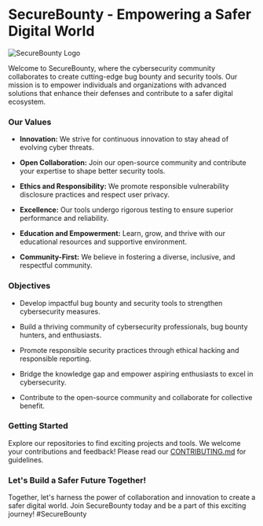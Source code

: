 # SecureBounty - Empowering a Safer Digital World

![SecureBounty Logo](https://example.com/securebounty-logo.png)

Welcome to SecureBounty, where the cybersecurity community collaborates to create cutting-edge bug bounty and security tools. Our mission is to empower individuals and organizations with advanced solutions that enhance their defenses and contribute to a safer digital ecosystem.

### Our Values

- **Innovation:** We strive for continuous innovation to stay ahead of evolving cyber threats.

- **Open Collaboration:** Join our open-source community and contribute your expertise to shape better security tools.

- **Ethics and Responsibility:** We promote responsible vulnerability disclosure practices and respect user privacy.

- **Excellence:** Our tools undergo rigorous testing to ensure superior performance and reliability.

- **Education and Empowerment:** Learn, grow, and thrive with our educational resources and supportive environment.

- **Community-First:** We believe in fostering a diverse, inclusive, and respectful community.

### Objectives

- Develop impactful bug bounty and security tools to strengthen cybersecurity measures.

- Build a thriving community of cybersecurity professionals, bug bounty hunters, and enthusiasts.

- Promote responsible security practices through ethical hacking and responsible reporting.

- Bridge the knowledge gap and empower aspiring enthusiasts to excel in cybersecurity.

- Contribute to the open-source community and collaborate for collective benefit.

### Getting Started

Explore our repositories to find exciting projects and tools. We welcome your contributions and feedback! Please read our [CONTRIBUTING.md](https://github.com/SecureBounty/CONTRIBUTING.md) for guidelines.

### Let's Build a Safer Future Together!

Together, let's harness the power of collaboration and innovation to create a safer digital world. Join SecureBounty today and be a part of this exciting journey! #SecureBounty
